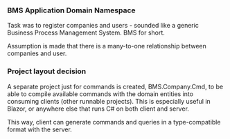 ### BMS Application Domain Namespace
Task was to register companies and users - sounded like a generic Business Process Management System.
BMS for short.

Assumption is made that there is a many-to-one relationship between companies and user.

### Project layout decision
A separate project just for commands is created, BMS.Company.Cmd, to be
able to compile available commands with the domain entities
into consuming clients
(other runnable projects).
This is especially useful in Blazor, or anywhere else that runs C# on both client and server.

This way, client can generate commands and queries in a type-compatible format with the server.